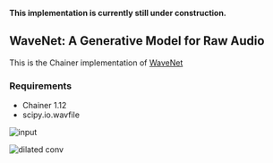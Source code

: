 **This implementation is currently still under construction.**

## WaveNet: A Generative Model for Raw Audio

This is the Chainer implementation of [WaveNet](http://arxiv.org/abs/1609.03499)

### Requirements

- Chainer 1.12
- scipy.io.wavfile

![input](https://raw.githubusercontent.com/musyoku/musyoku.github.io/562b128139d4d52f3105c17a366934f92ff82613/images/post/2016-09-17/wavenet_input.png)

![dilated conv](http://i.imgur.com/hTWShQF.gif)